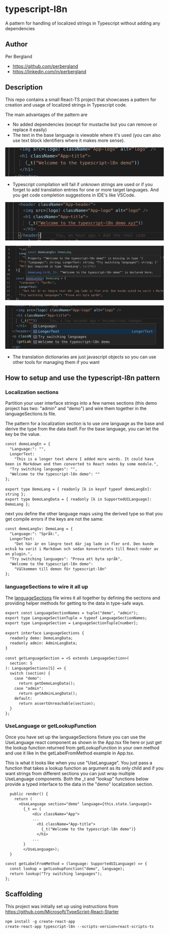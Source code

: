 # typescript-l8n
A pattern for handling of localized strings in Typescript without adding any dependencies

## Author
Per Bergland
- https://github.com/perbergland
- https://linkedin.com/in/perbergland

## Description
This repo contains a small React-TS project that showcases a pattern for creation and usage of localized strings in Typescript code.

The main advantages of the pattern are

* No added dependencies (except for mustache but you can remove or replace it easily)
* The text in the base language is viewable where it's used
(you can also use text block identifiers where it makes more sense).

![simple use](public/simple-use.png)

* Typescript compilation will fail if unknown strings are used or if you forget to add translation entries for one or more target languages. And you get code completion suggestions in IDE's like VSCode.

![missing key 1](public/missing-key-1.png)

![missing key 2](public/missing-key-2.png)

![code completion](public/completion.png)

* The translation dictionaries are just javascript objects so you can use other tools for managing them if you want


## How to setup and use the typescript-l8n pattern

### Localization sections
Partition your user interface strings into a few names sections (this demo project has two: "admin" and "demo") and wire them together in the languageSections.ts file.

The pattern for a localization section is to use one language as the base and derive the type from the data
itself. For the base language, you can let the key be the value.

```
const demoLangEn = {
  "Language:": "",
  LongerText:
    "This is a longer text where I added more words. It could have been in Markdown and then converted to React nodes by some module.",
  "Try switching languages": "",
  "Welcome to the typescript-l8n demo": ""
};

export type DemoLang = { readonly [k in keyof typeof demoLangEn]: string };
export type DemoLangData = { readonly [k in SupportedUILanguage]: DemoLang };
```

next you define the other language maps using the derived type so that you get compile errors if the keys are not the same:
```
const demoLangSv: DemoLang = {
  "Language:": "Språk:",
  LongerText:
    "Det här är en längre text där jag lade in fler ord. Den kunde också ha varit i Markdown och sedan konverterats till React-noder av en plugin.",
  "Try switching languages": "Prova att byta språk",
  "Welcome to the typescript-l8n demo":
    "Välkommen till demon för typescript-l8n"
};
```

### languageSections to wire it all up
The [languageSections](src/localization/lib/languageSections.ts) file wires it all together by defining the sections and providing helper methods for getting to the data in type-safe ways.

```
export const LanguageSectionNames = tuple("demo", "admin");
export type LanguageSectionTuple = typeof LanguageSectionNames;
export type LanguageSection = LanguageSectionTuple[number];

export interface LanguageSections {
  readonly demo: DemoLangData;
  readonly admin: AdminLangData;
}

const getLanguageSection = <S extends LanguageSection>(
  section: S
): LanguageSections[S] => {
  switch (section) {
    case "demo":
      return getDemoLangData();
    case "admin":
      return getAdminLangData();
    default:
      return assertUnreachable(section);
  }
};
```

### UseLanguage or getLookupFunction
Once you have set up the languageSections fixture you can use the UseLanguage react component as shown in the App.tsx file here or just get the lookup function returned from getLookupFunction in your own method and use it like in the getLabelFromMethod example in App.tsx.

This is what it looks like when you use "UseLanguage". You just pass a function that takes a lookup function as argument as its only child and if you want strings from different sections you can just wrap multiple UseLanguage components. Both the _t and "lookup" functions below provide a typed interface to the data in the "demo" localization section.

```
  public render() {
    return (
      <UseLanguage section="demo" language={this.state.language}>
        {_t => (
            <div className="App">
            ...
              <h1 className="App-title">
                {_t("Welcome to the typescript-l8n demo")}
              </h1>
            ...
        }
        </UseLanguage>);
  }
``` 

```
const getLabelFromMethod = (language: SupportedUILanguage) => {
  const lookup = getLookupFunction("demo", language);
  return lookup("Try switching languages");
};
```

## Scaffolding

This project was initially set up using instructions from https://github.com/Microsoft/TypeScript-React-Starter

```
npm install -g create-react-app
create-react-app typescript-l8n --scripts-version=react-scripts-ts
```
